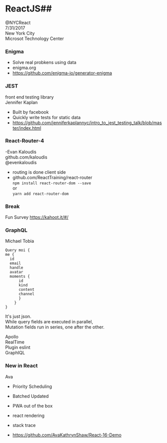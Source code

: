 # **ReactJS##**  
@NYCReact  
7/31/2017  
New York City  
Microsot Technology Center  


### Enigma  
- Solve real probkens using data  
- enigma.org  
- https://github.com/enigma-io/generator-enigma  

### JEST  
front end testing library  
Jennifer Kaplan  
- Built by facebook  
- Quickly write tests for static data  
- https://github.com/jenniferkaplannyc/intro_to_jest_testing_talk/blob/master/index.html  



### React-Router-4  
-Evan Kaloudis  
github.com/kaloudis  
@evenkaloudis  
- routing is done client side  
- github.com/ReactTraining/react-router  
`npm install react-router-dom --save`  
or  
`yarn add react-router-dom`    


### Break  
Fun Survey 
https://kahoot.it/#/  


### GraphQL  
Michael Tobia  
```
Query moi {
me {
  id
  email
  handle
  avatar
  moments {
      id
	  kind
	  content
	  channel
	  }
	}
}
```
It's just json.  
While query fields are executed in parallel,  
Mutation fields run in series, one after the other.  

Apollo  
RealTime  
Plugin eslint  
GraphIQL  


### New in React  
Ava   
- Priority Scheduling  
- Batched Updated  
- PWA out of the box  

- react rendering  
- stack trace  

- https://github.com/AvaKathrynShaw/React-16-Demo  
 








